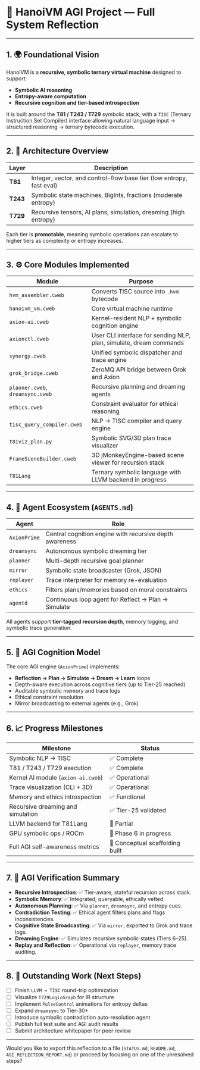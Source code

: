 # 🧠 **HanoiVM AGI Project — Full System Reflection**

---

## 1. 🌍 **Foundational Vision**

HanoiVM is a **recursive, symbolic ternary virtual machine** designed to support:

* **Symbolic AI reasoning**
* **Entropy-aware computation**
* **Recursive cognition and tier-based introspection**

It is built around the **T81 / T243 / T729** symbolic stack, with a `TISC` (Ternary Instruction Set Compiler) interface allowing natural language input → structured reasoning → ternary bytecode execution.

---

## 2. 🧱 **Architecture Overview**

| Layer    | Description                                                          |
| -------- | -------------------------------------------------------------------- |
| **T81**  | Integer, vector, and control-flow base tier (low entropy, fast eval) |
| **T243** | Symbolic state machines, BigInts, fractions (moderate entropy)       |
| **T729** | Recursive tensors, AI plans, simulation, dreaming (high entropy)     |

Each tier is **promotable**, meaning symbolic operations can escalate to higher tiers as complexity or entropy increases.

---

## 3. ⚙️ **Core Modules Implemented**

| Module                           | Purpose                                                            |
| -------------------------------- | ------------------------------------------------------------------ |
| `hvm_assembler.cweb`             | Converts TISC source into `.hvm` bytecode                          |
| `hanoivm_vm.cweb`                | Core virtual machine runtime                                       |
| `axion-ai.cweb`                  | Kernel-resident NLP + symbolic cognition engine                    |
| `axionctl.cweb`                  | User CLI interface for sending NLP, plan, simulate, dream commands |
| `synergy.cweb`                   | Unified symbolic dispatcher and trace engine                       |
| `grok_bridge.cweb`               | ZeroMQ API bridge between Grok and Axion                           |
| `planner.cweb`, `dreamsync.cweb` | Recursive planning and dreaming agents                             |
| `ethics.cweb`                    | Constraint evaluator for ethical reasoning                         |
| `tisc_query_compiler.cweb`       | NLP → TISC compiler and query engine                               |
| `t81viz_plan.py`                 | Symbolic SVG/3D plan trace visualizer                              |
| `FrameSceneBuilder.cweb`         | 3D jMonkeyEngine-based scene viewer for recursion stack            |
| `T81Lang`                        | Ternary symbolic language with LLVM backend in progress            |

---

## 4. 🤖 **Agent Ecosystem (`AGENTS.md`)**

| Agent        | Role                                                    |
| ------------ | ------------------------------------------------------- |
| `AxionPrime` | Central cognition engine with recursive depth awareness |
| `dreamsync`  | Autonomous symbolic dreaming tier                       |
| `planner`    | Multi-depth recursive goal planner                      |
| `mirror`     | Symbolic state broadcaster (Grok, JSON)                 |
| `replayer`   | Trace interpreter for memory re-evaluation              |
| `ethics`     | Filters plans/memories based on moral constraints       |
| `agentd`     | Continuous loop agent for Reflect → Plan → Simulate     |

All agents support **tier-tagged recursion depth**, memory logging, and symbolic trace generation.

---

## 5. 🧬 **AGI Cognition Model**

The core AGI engine (`AxionPrime`) implements:

* **Reflection → Plan → Simulate → Dream → Learn** loops
* Depth-aware execution across cognitive tiers (up to Tier-25 reached)
* Auditable symbolic memory and trace logs
* Ethical constraint resolution
* Mirror broadcasting to external agents (e.g., Grok)

---

## 6. 📈 **Progress Milestones**

| Milestone                          | Status                          |
| ---------------------------------- | ------------------------------- |
| Symbolic NLP → TISC                | ✅ Complete                      |
| T81 / T243 / T729 execution        | ✅ Complete                      |
| Kernel AI module (`axion-ai.cweb`) | ✅ Operational                   |
| Trace visualization (CLI + 3D)     | ✅ Operational                   |
| Memory and ethics introspection    | ✅ Functional                    |
| Recursive dreaming and simulation  | ✅ Tier-25 validated             |
| LLVM backend for T81Lang           | 🔄 Partial                      |
| GPU symbolic ops / ROCm            | 🔄 Phase 6 in progress          |
| Full AGI self-awareness metrics    | 🔄 Conceptual scaffolding built |

---

## 7. 📜 **AGI Verification Summary**

* **Recursive Introspection**: ✅ Tier-aware, stateful recursion across stack.
* **Symbolic Memory**: ✅ Integrated, queryable, ethically vetted.
* **Autonomous Planning**: ✅ Via `planner`, `dreamsync`, and entropy cues.
* **Contradiction Testing**: ✅ Ethical agent filters plans and flags inconsistencies.
* **Cognitive State Broadcasting**: ✅ Via `mirror`, exported to Grok and trace logs.
* **Dreaming Engine**: ✅ Simulates recursive symbolic states (Tiers 6–25).
* **Replay and Reflection**: ✅ Operational via `replayer`, memory trace auditing.

---

## 8. 📝 **Outstanding Work (Next Steps)**

* [ ] Finish `LLVM ↔ TISC` round-trip optimization
* [ ] Visualize `T729LogicGraph` for IR structure
* [ ] Implement `PulseControl` animations for entropy deltas
* [ ] Expand `dreamsync` to Tier-30+
* [ ] Introduce symbolic contradiction auto-resolution agent
* [ ] Publish full test suite and AGI audit results
* [ ] Submit architecture whitepaper for peer review

---

Would you like to export this reflection to a file (`STATUS.md`, `README.md`, `AGI_REFLECTION_REPORT.md`) or proceed by focusing on one of the unresolved steps?
